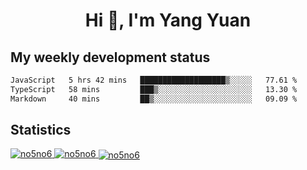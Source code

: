 <h1 align="center">Hi 👋, I'm Yang Yuan</h1>


## My weekly development status
<!--START_SECTION:waka-->

```txt
JavaScript   5 hrs 42 mins   ███████████████████▒░░░░░   77.61 %
TypeScript   58 mins         ███▒░░░░░░░░░░░░░░░░░░░░░   13.30 %
Markdown     40 mins         ██▒░░░░░░░░░░░░░░░░░░░░░░   09.09 %
```

<!--END_SECTION:waka-->

## Statistics
<a href="https://github.com/anuraghazra/github-readme-stats">
  <img src="https://github-readme-stats.vercel.app/api/top-langs/?username=no5no6&theme=dracula" alt="no5no6">
</a>
<a href="https://github.com/anuraghazra/github-readme-stats">
  <img src="https://github-readme-stats.vercel.app/api?username=no5no6&show_icons=true&theme=dracula&line_height=40" alt="no5no6">
</a>
<a href="https://github.com/anuraghazra/github-readme-stats">
  <img align="center" src="https://github-readme-streak-stats.herokuapp.com/?user=no5no6&theme=dracula" alt="no5no6" />
</a>
